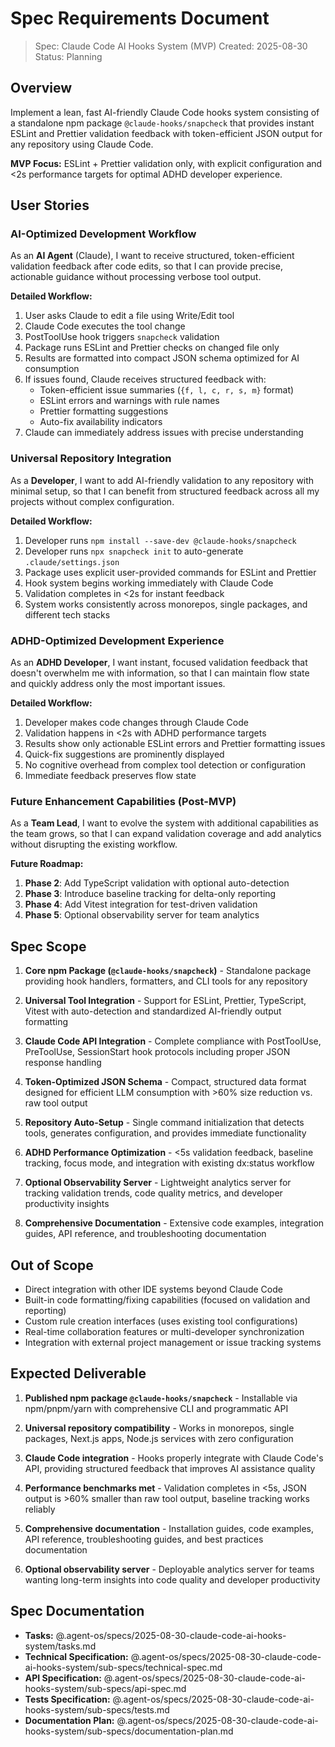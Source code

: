 # Spec Requirements Document

> Spec: Claude Code AI Hooks System (MVP) Created: 2025-08-30 Status: Planning

## Overview

Implement a lean, fast AI-friendly Claude Code hooks system consisting of a
standalone npm package `@claude-hooks/snapcheck` that provides instant ESLint
and Prettier validation feedback with token-efficient JSON output for any
repository using Claude Code.

**MVP Focus:** ESLint + Prettier validation only, with explicit configuration
and <2s performance targets for optimal ADHD developer experience.

## User Stories

### AI-Optimized Development Workflow

As an **AI Agent** (Claude), I want to receive structured, token-efficient
validation feedback after code edits, so that I can provide precise, actionable
guidance without processing verbose tool output.

**Detailed Workflow:**

1. User asks Claude to edit a file using Write/Edit tool
2. Claude Code executes the tool change
3. PostToolUse hook triggers `snapcheck` validation
4. Package runs ESLint and Prettier checks on changed file only
5. Results are formatted into compact JSON schema optimized for AI consumption
6. If issues found, Claude receives structured feedback with:
   - Token-efficient issue summaries (`{f, l, c, r, s, m}` format)
   - ESLint errors and warnings with rule names
   - Prettier formatting suggestions
   - Auto-fix availability indicators
7. Claude can immediately address issues with precise understanding

### Universal Repository Integration

As a **Developer**, I want to add AI-friendly validation to any repository with
minimal setup, so that I can benefit from structured feedback across all my
projects without complex configuration.

**Detailed Workflow:**

1. Developer runs `npm install --save-dev @claude-hooks/snapcheck`
2. Developer runs `npx snapcheck init` to auto-generate `.claude/settings.json`
3. Package uses explicit user-provided commands for ESLint and Prettier
4. Hook system begins working immediately with Claude Code
5. Validation completes in <2s for instant feedback
6. System works consistently across monorepos, single packages, and different
   tech stacks

### ADHD-Optimized Development Experience

As an **ADHD Developer**, I want instant, focused validation feedback that
doesn't overwhelm me with information, so that I can maintain flow state and
quickly address only the most important issues.

**Detailed Workflow:**

1. Developer makes code changes through Claude Code
2. Validation happens in <2s with ADHD performance targets
3. Results show only actionable ESLint errors and Prettier formatting issues
4. Quick-fix suggestions are prominently displayed
5. No cognitive overhead from complex tool detection or configuration
6. Immediate feedback preserves flow state

### Future Enhancement Capabilities (Post-MVP)

As a **Team Lead**, I want to evolve the system with additional capabilities as
the team grows, so that I can expand validation coverage and add analytics
without disrupting the existing workflow.

**Future Roadmap:**

1. **Phase 2**: Add TypeScript validation with optional auto-detection
2. **Phase 3**: Introduce baseline tracking for delta-only reporting
3. **Phase 4**: Add Vitest integration for test-driven validation
4. **Phase 5**: Optional observability server for team analytics

## Spec Scope

1. **Core npm Package (`@claude-hooks/snapcheck`)** - Standalone package
   providing hook handlers, formatters, and CLI tools for any repository

2. **Universal Tool Integration** - Support for ESLint, Prettier, TypeScript,
   Vitest with auto-detection and standardized AI-friendly output formatting

3. **Claude Code API Integration** - Complete compliance with PostToolUse,
   PreToolUse, SessionStart hook protocols including proper JSON response
   handling

4. **Token-Optimized JSON Schema** - Compact, structured data format designed
   for efficient LLM consumption with >60% size reduction vs. raw tool output

5. **Repository Auto-Setup** - Single command initialization that detects tools,
   generates configuration, and provides immediate functionality

6. **ADHD Performance Optimization** - <5s validation feedback, baseline
   tracking, focus mode, and integration with existing dx:status workflow

7. **Optional Observability Server** - Lightweight analytics server for tracking
   validation trends, code quality metrics, and developer productivity insights

8. **Comprehensive Documentation** - Extensive code examples, integration
   guides, API reference, and troubleshooting documentation

## Out of Scope

- Direct integration with other IDE systems beyond Claude Code
- Built-in code formatting/fixing capabilities (focused on validation and
  reporting)
- Custom rule creation interfaces (uses existing tool configurations)
- Real-time collaboration features or multi-developer synchronization
- Integration with external project management or issue tracking systems

## Expected Deliverable

1. **Published npm package `@claude-hooks/snapcheck`** - Installable via
   npm/pnpm/yarn with comprehensive CLI and programmatic API

2. **Universal repository compatibility** - Works in monorepos, single packages,
   Next.js apps, Node.js services with zero configuration

3. **Claude Code integration** - Hooks properly integrate with Claude Code's
   API, providing structured feedback that improves AI assistance quality

4. **Performance benchmarks met** - Validation completes in <5s, JSON output
   is >60% smaller than raw tool output, baseline tracking works reliably

5. **Comprehensive documentation** - Installation guides, code examples, API
   reference, troubleshooting guides, and best practices documentation

6. **Optional observability server** - Deployable analytics server for teams
   wanting long-term insights into code quality and developer productivity

## Spec Documentation

- **Tasks:** @.agent-os/specs/2025-08-30-claude-code-ai-hooks-system/tasks.md
- **Technical Specification:**
  @.agent-os/specs/2025-08-30-claude-code-ai-hooks-system/sub-specs/technical-spec.md
- **API Specification:**
  @.agent-os/specs/2025-08-30-claude-code-ai-hooks-system/sub-specs/api-spec.md
- **Tests Specification:**
  @.agent-os/specs/2025-08-30-claude-code-ai-hooks-system/sub-specs/tests.md
- **Documentation Plan:**
  @.agent-os/specs/2025-08-30-claude-code-ai-hooks-system/sub-specs/documentation-plan.md
